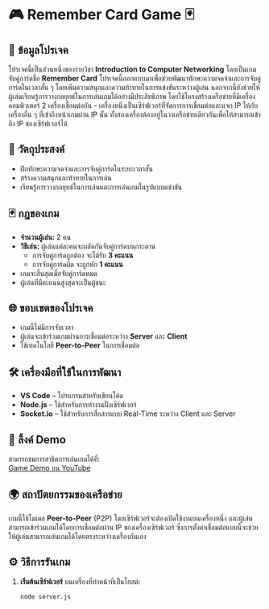# 🎮 **Remember Card Game** 🃏

## 📜 **ข้อมูลโปรเจค**

โปรเจคนี้เป็นส่วนหนึ่งของรายวิชา **Introduction to Computer Networking** โดยเป็นเกมจับคู่การ์ดชื่อ **Remember Card** โปรเจคนี้ออกแบบมาเพื่อช่วยพัฒนาทักษะความจดจำและการจับคู่การ์ดในเวลาสั้น ๆ โดยเพิ่มความสนุกและความท้าทายในการแข่งขันระหว่างผู้เล่น นอกจากนี้ยังช่วยให้ผู้เล่นเรียนรู้การวางกลยุทธ์ในการเล่นเกมได้อย่างมีประสิทธิภาพ โดยใช้โครงสร้างเครือข่ายที่มีเครื่องคอมพิวเตอร์ 2 เครื่องเชื่อมต่อกัน - เครื่องหนึ่งเป็นเซิร์ฟเวอร์ที่จัดการการเชื่อมต่อและแจก IP ให้กับเครื่องอื่น ๆ ที่เข้าถึงหน้าเกมผ่าน IP นั้น ทั้งสองเครื่องต้องอยู่ในวงเครือข่ายเดียวกันเพื่อให้สามารถเข้าถึง IP ของเซิร์ฟเวอร์ได้

## 🎯 **วัตถุประสงค์**

- ฝึกทักษะความจดจำและการจับคู่การ์ดในระยะเวลาสั้น
- สร้างความสนุกและท้าทายในการเล่น
- เรียนรู้การวางกลยุทธ์ในการเล่นและการเล่นเกมในรูปแบบแข่งขัน

## 🃏 **กฎของเกม**

- **จำนวนผู้เล่น:** 2 คน
- **วิธีเล่น:** ผู้เล่นแต่ละคนจะผลัดกันจับคู่การ์ดบนกระดาน
  - การจับคู่การ์ดถูกต้อง จะได้รับ **3 คะแนน**
  - การจับคู่การ์ดผิด จะถูกหัก **1 คะแนน**
- เกมจะสิ้นสุดเมื่อจับคู่การ์ดหมด
- ผู้เล่นที่มีคะแนนสูงสุดจะเป็นผู้ชนะ

## 🌐 **ขอบเขตของโปรเจค**

- เกมนี้ไม่มีการจับเวลา
- ผู้เล่นจะเข้าร่วมเกมผ่านการเชื่อมต่อระหว่าง **Server** และ **Client**
- ใช้เทคโนโลยี **Peer-to-Peer** ในการเชื่อมต่อ

## 🛠 **เครื่องมือที่ใช้ในการพัฒนา**

- **VS Code** – โปรแกรมสำหรับเขียนโค้ด
- **Node.js** – ใช้สำหรับการทำงานฝั่งเซิร์ฟเวอร์
- **Socket.io** – ใช้สำหรับการสื่อสารแบบ Real-Time ระหว่าง Client และ Server

## 🎥 **ลิ้งค์ Demo**

สามารถชมการสาธิตการเล่นเกมได้ที่:  
[Game Demo บน YouTube](https://youtu.be/PpAMM4lnMdM?si=QCPd7CYv1COh1ZoT)

## 🌍 **สถาปัตยกรรมของเครือข่าย**

เกมนี้ใช้โมเดล **Peer-to-Peer** (P2P) โดยเซิร์ฟเวอร์จะต้องเปิดใช้งานบนเครื่องหนึ่ง และผู้เล่นสามารถเข้าร่วมเกมได้โดยการเชื่อมต่อผ่าน IP ของเครื่องเซิร์ฟเวอร์ ซึ่งการตั้งค่าเชื่อมต่อแบบนี้จะช่วยให้ผู้เล่นสามารถเล่นเกมได้โดยตรงระหว่างเครื่องกันเอง

## ⚙️ **วิธีการรันเกม**

1. **เริ่มต้นเซิร์ฟเวอร์** บนเครื่องที่ทำหน้าที่เป็นโฮสต์:
   ```bash
   node server.js
